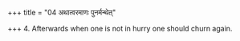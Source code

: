 +++
title = "04 अथात्वरमाणः पुनर्मन्थेत्"

+++
4. Afterwards when one is not in hurry one should churn again. 
